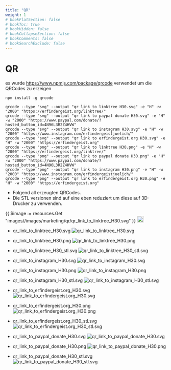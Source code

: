 ```yaml
---
title: "QR"
weight: 1
# bookFlatSection: false
# bookToc: true
# bookHidden: false
# bookCollapseSection: false
# bookComments: false
# bookSearchExclude: false
---
```


# QR

es wurde https://www.npmjs.com/package/qrcode verwendet um die QRCodes zu erzeigen

```
npm install -g qrcode
```

```
qrcode --type "svg" --output "qr link to linktree H30.svg" -e "H" -w "2000" "https://erfindergeist.org/linktree/"
qrcode --type "svg" --output "qr link to paypal donate H30.svg" -e "H" -w "2000" "https://www.paypal.com/donate/?hosted_button_id=4N96L3R2Z4HVW"
qrcode --type "svg" --output "qr link to instagram H30.svg" -e "H" -w "2000" "https://www.instagram.com/erfindergeistjuelich/"
qrcode --type "svg" --output "qr link to erfindergeist.org H30.svg" -e "H" -w "2000" "https://erfindergeist.org"
qrcode --type "png" --output "qr link to linktree H30.png" -e "H" -w "2000" "https://erfindergeist.org/linktree/"
qrcode --type "png" --output "qr link to paypal donate H30.png" -e "H" -w "2000" "https://www.paypal.com/donate/?hosted_button_id=4N96L3R2Z4HVW"
qrcode --type "png" --output "qr link to instagram H30.png" -e "H" -w "2000" "https://www.instagram.com/erfindergeistjuelich/"
qrcode --type "png" --output "qr link to erfindergeist.org H30.png" -e "H" -w "2000" "https://erfindergeist.org"
```

- Folgend all erzeugten QRCodes.
- Die STL versionen sind auf eine eben reduziert um diese auf 3D-Drucker zu verwenden.

{{ $image := resources.Get "images//images/marketing/qr/qr_link_to_linktree_H30.svg" }}
<img src="{{ $image.RelPermalink }}" width="20vw">

- qr_link_to_linktree_H30.svg
![qr_link_to_linktree_H30.svg](/images/marketing/qr/qr_link_to_linktree_H30.svg)

- qr_link_to_linktree_H30.png
![qr_link_to_linktree_H30.png](/images/marketing/qr/qr_link_to_linktree_H30.png)

- qr_link_to_linktree_H30_stl.svg
![qr_link_to_linktree_H30_stl.svg](/images/marketing/qr/qr_link_to_linktree_H30_stl.svg)

- qr_link_to_instagram_H30.svg
![qr_link_to_instagram_H30.svg](/images/marketing/qr/qr_link_to_instagram_H30.svg)

- qr_link_to_instagram_H30.png
![qr_link_to_instagram_H30.png](/images/marketing/qr/qr_link_to_instagram_H30.png)

- qr_link_to_instagram_H30_stl.svg
![qr_link_to_instagram_H30_stl.svg](/images/marketing/qr/qr_link_to_instagram_H30_stl.svg)

- qr_link_to_erfindergeist.org_H30.svg
![qr_link_to_erfindergeist.org_H30.svg](/images/marketing/qr/qr_link_to_erfindergeist.org_H30.svg)

- qr_link_to_erfindergeist.org_H30.png
![qr_link_to_erfindergeist.org_H30.png](/images/marketing/qr/qr_link_to_erfindergeist.org_H30.png)

- qr_link_to_erfindergeist.org_H30_stl.svg
![qr_link_to_erfindergeist.org_H30_stl.svg](/images/marketing/qr/qr_link_to_erfindergeist.org_H30_stl.svg)

- qr_link_to_paypal_donate_H30.svg
![qr_link_to_paypal_donate_H30.svg](/images/marketing/qr/qr_link_to_paypal_donate_H30.svg)

- qr_link_to_paypal_donate_H30.png
![qr_link_to_paypal_donate_H30.png](/images/marketing/qr/qr_link_to_paypal_donate_H30.png)

- qr_link_to_paypal_donate_H30_stl.svg
![qr_link_to_paypal_donate_H30_stl.svg](/images/marketing/qr/qr_link_to_paypal_donate_H30_stl.svg)